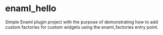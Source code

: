 # enaml_hello
Simple Enaml plugin project with the purpose of demonstrating how to add custom factories for custom widgets using the enaml_factories entry point.
